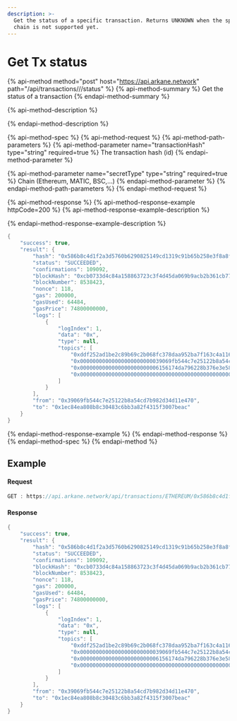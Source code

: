 ```yaml
---
description: >-
  Get the status of a specific transaction. Returns UNKNOWN when the specific
  chain is not supported yet.
---
```


# Get Tx status

{% api-method method="post" host="https://api.arkane.network" path="/api/transactions/<secretType>/<transactionHash>/status" %}
{% api-method-summary %}
Get the status of a transaction
{% endapi-method-summary %}

{% api-method-description %}

{% endapi-method-description %}

{% api-method-spec %}
{% api-method-request %}
{% api-method-path-parameters %}
{% api-method-parameter name="transactionHash" type="string" required=true %}
The transaction hash \(id\)
{% endapi-method-parameter %}

{% api-method-parameter name="secretType" type="string" required=true %}
Chain \(Ethereum, MATIC, BSC,...\)
{% endapi-method-parameter %}
{% endapi-method-path-parameters %}
{% endapi-method-request %}

{% api-method-response %}
{% api-method-response-example httpCode=200 %}
{% api-method-response-example-description %}

{% endapi-method-response-example-description %}

```java
{
    "success": true,
    "result": {
        "hash": "0x586b8c4d1f2a3d5760b6290825149cd1319c91b65b258e3f8a8fb432e6c0cbe3",
        "status": "SUCCEEDED",
        "confirmations": 109092,
        "blockHash": "0xcb0733d4c84a158863723c3f4d45da069b9acb2b361cb77d5ec376e53733c40f",
        "blockNumber": 8538423,
        "nonce": 118,
        "gas": 200000,
        "gasUsed": 64484,
        "gasPrice": 74800000000,
        "logs": [
            {
                "logIndex": 1,
                "data": "0x",
                "type": null,
                "topics": [
                    "0xddf252ad1be2c89b69c2b068fc378daa952ba7f163c4a11628f55a4df523b3ef",
                    "0x00000000000000000000000039069fb544c7e25122b8a54cd7b982d34d11e470",
                    "0x0000000000000000000000006156174da796228b376e3e58506194543cfbca38",
                    "0x0000000000000000000000000000000000000000000000000000000000000014"
                ]
            }
        ],
        "from": "0x39069fb544c7e25122b8a54cd7b982d34d11e470",
        "to": "0x1ec84ea808b8c30483c6bb3a82f4315f3007beac"
    }
}
```
{% endapi-method-response-example %}
{% endapi-method-response %}
{% endapi-method-spec %}
{% endapi-method %}

## Example 

#### Request 

```javascript
GET : https://api.arkane.network/api/transactions/ETHEREUM/0x586b8c4d1f2a3d5760b6290825149cd1319c91b65b258e3f8a8fb432e6c0cbe3/status
```

#### Response

```java
{
    "success": true,
    "result": {
        "hash": "0x586b8c4d1f2a3d5760b6290825149cd1319c91b65b258e3f8a8fb432e6c0cbe3",
        "status": "SUCCEEDED",
        "confirmations": 109092,
        "blockHash": "0xcb0733d4c84a158863723c3f4d45da069b9acb2b361cb77d5ec376e53733c40f",
        "blockNumber": 8538423,
        "nonce": 118,
        "gas": 200000,
        "gasUsed": 64484,
        "gasPrice": 74800000000,
        "logs": [
            {
                "logIndex": 1,
                "data": "0x",
                "type": null,
                "topics": [
                    "0xddf252ad1be2c89b69c2b068fc378daa952ba7f163c4a11628f55a4df523b3ef",
                    "0x00000000000000000000000039069fb544c7e25122b8a54cd7b982d34d11e470",
                    "0x0000000000000000000000006156174da796228b376e3e58506194543cfbca38",
                    "0x0000000000000000000000000000000000000000000000000000000000000014"
                ]
            }
        ],
        "from": "0x39069fb544c7e25122b8a54cd7b982d34d11e470",
        "to": "0x1ec84ea808b8c30483c6bb3a82f4315f3007beac"
    }
}
```

